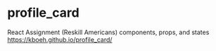 # profile_card
React Assignment (Reskill Americans) components, props, and states
https://kboeh.github.io/profile_card/
